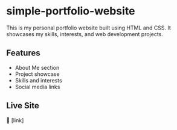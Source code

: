 # simple-portfolio-website


This is my personal portfolio website built using HTML and CSS. It showcases my skills, interests, and web development projects. 

## Features
- About Me section
- Project showcase
- Skills and interests
- Social media links

## Live Site
🔗 [link]
